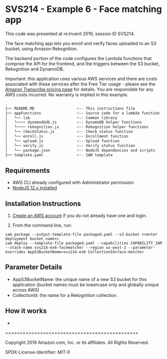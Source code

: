# SVS214 - Example 6 - Face matching app

This code was presented at re:Invent 2019, session ID SVS214.

The face matching app  lets you enroll and verify faces uploaded to an S3 bucket, using Amazon Rekognition.

The backend portion of the code configures the Lambda functions that comprise the API for the frontend, and the triggers between the S3 bucket, Rekognition and DynamoDB. 

Important: this application uses various AWS services and there are costs associated with these services after the Free Tier usage - please see the [Amazon Transcribe pricing page](https://aws.amazon.com/transcribe/pricing/) for details. You are responsible for any AWS costs incurred. No warranty is implied in this example.

```bash
.
├── README.MD                   <-- This instructions file
├── appFunctions                <-- Source code for a lambda function
│   └── lib                     <-- Common library
│   └──── dynamodbdb.js         <-- DynamoDB helper functions
│   └──── rekognition.js        <-- Rekognition helper functions
│   └── checkStatus.js          <-- Check status function
│   └── enroll.js               <-- Enrollment function
│   └── upload.js               <-- Upload function
│   └── verify.js               <-- Verify status function
│   └── package.json            <-- NodeJS dependencies and scripts
├── template.yaml               <-- SAM template
```

## Requirements

* AWS CLI already configured with Administrator permission
* [NodeJS 12.x installed](https://nodejs.org/en/download/)

## Installation Instructions

1. [Create an AWS account](https://portal.aws.amazon.com/gp/aws/developer/registration/index.html) if you do not already have one and login.

1. From the command line, run:
```
sam package --output-template-file packaged.yaml --s3-bucket <<enter deployment bucket name>>
sam deploy --template-file packaged.yaml --capabilities CAPABILITY_IAM --stack-name svs214-ex6-facematcher --region us-west-2 --parameter-overrides AppS3BucketName=svs214-ex6 CollectionId=face-matcher
```

## Parameter Details

* AppS3BucketName: the unique name of a new S3 bucket for this application (bucket names must be lowercase only and globally unique across AWS)
* CollectionId: the name for a Rekognition collection.

## How it works

* 

==============================================

Copyright 2019 Amazon.com, Inc. or its affiliates. All Rights Reserved.

SPDX-License-Identifier: MIT-0